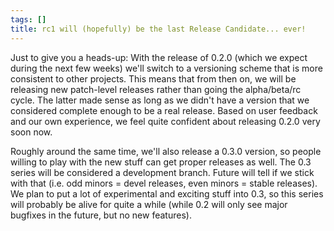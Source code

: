 ```yaml
---
tags: []
title: rc1 will (hopefully) be the last Release Candidate... ever!
---
```

Just to give you a heads-up: With the release of 0.2.0 (which we expect during the next few weeks) we'll switch to a versioning scheme that is more consistent to other projects. This means that from then on, we will be releasing new patch-level releases rather than going the alpha/beta/rc cycle. The latter made sense as long as we didn't have a version that we considered complete enough to be a real release. Based on user feedback and our own experience, we feel quite confident about releasing 0.2.0 very soon now.

Roughly around the same time, we'll also release a 0.3.0 version, so people willing to play with the new stuff can get proper releases as well. The 0.3 series will be considered a development branch. Future will tell if we stick with that (i.e. odd minors = devel releases, even minors = stable releases). We plan to put a lot of experimental and exciting stuff into 0.3, so this series will probably be alive for quite a while (while 0.2 will only see major bugfixes in the future, but no new features).
